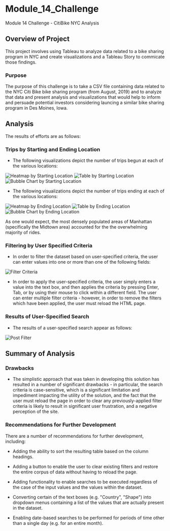 # Module_14_Challenge
Module 14 Challenge - CitiBike NYC Analysis

## Overview of Project
This project involves using Tableau to analyze data related to a bike sharing program in NYC and create visualizations and a Tableau Story to commicate those findings. 

### Purpose
The purpose of this challenge is to take a CSV file containing data related to the NYC Citi Bike bike sharing program (from August, 2019) and to analyze that data and present analysis and visualizations that would help to inform and persuade potential investors considering launcing a similar bike sharing program in Des Moines, Iowa. 

## Analysis
The results of efforts are as follows:

### Trips by Starting and Ending Location

- The following visualizations depict the number of trips begun at each of the various locations:

![Heatmap by Starting Location](/Images/Image_001.png)
![Table by Starting Location](/Images/Image_002.png)
![Bubble Chart by Starting Location](/Images/Image_003.png)

- The following visualizations depict the number of trips ending at each of the various locations:

![Heatmap by Ending Location](/Images/Image_004.png)
![Table by Ending Location](/Images/Image_005.png)
![Bubble Chart by Ending Location](/Images/Image_006.png)

As one would expect, the most densely populated areas of Manhattan (specifically the Midtown area) accounted for the the overwhelming majority of rides.   
 
### Filtering by User Specified Criteria

- In order to filter the dataset based on user-specified criteria, the user can enter values into one or more than one of the following fields:

![Filter Criteria](/images/filter_criteria.png)

- In order to apply the user-specified criteria, the user simply enters a value into the text box, and then applies the criteria by pressing Enter, Tab, or by using their mouse to click within a different field.  The user can enter multiple filter criteria - however, in order to remove the filters which have been applied, the user must reload the HTML page.

### Results of User-Specified Search

- The results of a user-specified search appear as follows:
 
![Post Filter](/images/post_filter.png)

## Summary of Analysis
 
### Drawbacks

- The simplistic approach that was taken in developing this solution has resulted in a number of significant drawbacks - in particular, the search criteria is case-sensitive, which is a significant limitation and impediment impacting the utility of the solution, and the fact that the user must reload the page in order to clear any previously-applied filter criteria is likely to result in significant user frustration, and a negative perception of the site. 

### Recommendations for Further Development

There are a number of recommendations for further development, including:

- Adding the ability to sort the resulting table based on the column headings.

- Adding a button to enable the user to clear existing filters and restore the entire corpus of data without having to reload the page.

- Adding functionality to enable searches to be executed regardless of the case of the input values and the values within the dataset.

- Converting certain of the text boxes (e.g. "Country", "Shape") into dropdown menus containing a list of the values that are actually present in the dataset.

- Enabling date-based searches to be performed for periods of time other than a single day (e.g. for an entire month).
